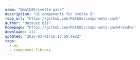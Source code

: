 ```yaml
---
name: "@matb85/svelte-pack"
description: "UI components for Svelte 5"
repo_url: "https://github.com/Matb85/components-pack"
author: "Mateusz Bis"
homepage: "https://github.com/Matb85/components-pack#readme"
downloads: 211
updated: "2025-03-01T16:13:58.492Z"
tags: 
  - ui
  - component-library
---
```

